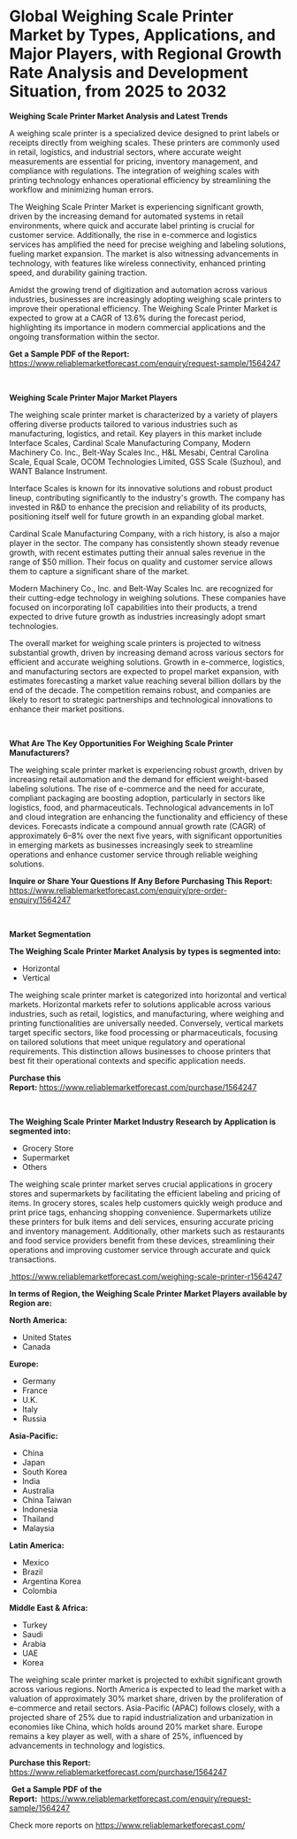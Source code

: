 <p><h1>Global Weighing Scale Printer Market by Types, Applications, and Major Players, with Regional Growth Rate Analysis and Development Situation, from 2025 to 2032</h1></p><p><strong>Weighing Scale Printer Market Analysis and Latest Trends</strong></p>
<p><p>A weighing scale printer is a specialized device designed to print labels or receipts directly from weighing scales. These printers are commonly used in retail, logistics, and industrial sectors, where accurate weight measurements are essential for pricing, inventory management, and compliance with regulations. The integration of weighing scales with printing technology enhances operational efficiency by streamlining the workflow and minimizing human errors.</p><p>The Weighing Scale Printer Market is experiencing significant growth, driven by the increasing demand for automated systems in retail environments, where quick and accurate label printing is crucial for customer service. Additionally, the rise in e-commerce and logistics services has amplified the need for precise weighing and labeling solutions, fueling market expansion. The market is also witnessing advancements in technology, with features like wireless connectivity, enhanced printing speed, and durability gaining traction.</p><p>Amidst the growing trend of digitization and automation across various industries, businesses are increasingly adopting weighing scale printers to improve their operational efficiency. The Weighing Scale Printer Market is expected to grow at a CAGR of 13.6% during the forecast period, highlighting its importance in modern commercial applications and the ongoing transformation within the sector.</p></p>
<p><strong>Get a Sample PDF of the Report:&nbsp;</strong> <a href="https://www.reliablemarketforecast.com/enquiry/request-sample/1564247?utm_campaign=2750&utm_medium=2&utm_source=Github&utm_content=ia&utm_term=08042025&utm_id=weighing-scale-printer">https://www.reliablemarketforecast.com/enquiry/request-sample/1564247</a></p>
<p>&nbsp;</p>
<p><strong>Weighing Scale Printer Major Market Players</strong></p>
<p><p>The weighing scale printer market is characterized by a variety of players offering diverse products tailored to various industries such as manufacturing, logistics, and retail. Key players in this market include Interface Scales, Cardinal Scale Manufacturing Company, Modern Machinery Co. Inc., Belt-Way Scales Inc., H&L Mesabi, Central Carolina Scale, Equal Scale, OCOM Technologies Limited, GSS Scale (Suzhou), and WANT Balance Instrument.</p><p>Interface Scales is known for its innovative solutions and robust product lineup, contributing significantly to the industry's growth. The company has invested in R&D to enhance the precision and reliability of its products, positioning itself well for future growth in an expanding global market.</p><p>Cardinal Scale Manufacturing Company, with a rich history, is also a major player in the sector. The company has consistently shown steady revenue growth, with recent estimates putting their annual sales revenue in the range of $50 million. Their focus on quality and customer service allows them to capture a significant share of the market.</p><p>Modern Machinery Co., Inc. and Belt-Way Scales Inc. are recognized for their cutting-edge technology in weighing solutions. These companies have focused on incorporating IoT capabilities into their products, a trend expected to drive future growth as industries increasingly adopt smart technologies.</p><p>The overall market for weighing scale printers is projected to witness substantial growth, driven by increasing demand across various sectors for efficient and accurate weighing solutions. Growth in e-commerce, logistics, and manufacturing sectors are expected to propel market expansion, with estimates forecasting a market value reaching several billion dollars by the end of the decade. The competition remains robust, and companies are likely to resort to strategic partnerships and technological innovations to enhance their market positions.</p></p>
<p>&nbsp;</p>
<p><strong>What Are The Key Opportunities For Weighing Scale Printer Manufacturers?</strong></p>
<p><p>The weighing scale printer market is experiencing robust growth, driven by increasing retail automation and the demand for efficient weight-based labeling solutions. The rise of e-commerce and the need for accurate, compliant packaging are boosting adoption, particularly in sectors like logistics, food, and pharmaceuticals. Technological advancements in IoT and cloud integration are enhancing the functionality and efficiency of these devices. Forecasts indicate a compound annual growth rate (CAGR) of approximately 6–8% over the next five years, with significant opportunities in emerging markets as businesses increasingly seek to streamline operations and enhance customer service through reliable weighing solutions.</p></p>
<p><strong>Inquire or Share Your Questions If Any Before Purchasing This Report:</strong> <a href="https://www.reliablemarketforecast.com/enquiry/pre-order-enquiry/1564247?utm_campaign=2750&utm_medium=2&utm_source=Github&utm_content=ia&utm_term=08042025&utm_id=weighing-scale-printer">https://www.reliablemarketforecast.com/enquiry/pre-order-enquiry/1564247</a></p>
<p>&nbsp;</p>
<p><strong>Market Segmentation</strong></p>
<p><strong>The Weighing Scale Printer Market Analysis by types is segmented into:</strong></p>
<p><ul><li>Horizontal</li><li>Vertical</li></ul></p>
<p><p>The weighing scale printer market is categorized into horizontal and vertical markets. Horizontal markets refer to solutions applicable across various industries, such as retail, logistics, and manufacturing, where weighing and printing functionalities are universally needed. Conversely, vertical markets target specific sectors, like food processing or pharmaceuticals, focusing on tailored solutions that meet unique regulatory and operational requirements. This distinction allows businesses to choose printers that best fit their operational contexts and specific application needs.</p></p>
<p><strong>Purchase this Report:&nbsp;</strong><a href="https://www.reliablemarketforecast.com/purchase/1564247?utm_campaign=2750&utm_medium=2&utm_source=Github&utm_content=ia&utm_term=08042025&utm_id=weighing-scale-printer">https://www.reliablemarketforecast.com/purchase/1564247</a></p>
<p>&nbsp;</p>
<p><strong>The Weighing Scale Printer Market Industry Research by Application is segmented into:</strong></p>
<p><ul><li>Grocery Store</li><li>Supermarket</li><li>Others</li></ul></p>
<p><p>The weighing scale printer market serves crucial applications in grocery stores and supermarkets by facilitating the efficient labeling and pricing of items. In grocery stores, scales help customers quickly weigh produce and print price tags, enhancing shopping convenience. Supermarkets utilize these printers for bulk items and deli services, ensuring accurate pricing and inventory management. Additionally, other markets such as restaurants and food service providers benefit from these devices, streamlining their operations and improving customer service through accurate and quick transactions.</p></p>
<p><a href="https://www.reliablemarketforecast.com/weighing-scale-printer-r1564247?utm_campaign=2750&utm_medium=2&utm_source=Github&utm_content=ia&utm_term=08042025&utm_id=weighing-scale-printer">&nbsp;https://www.reliablemarketforecast.com/weighing-scale-printer-r1564247</a></p>
<p><strong>In terms of Region, the Weighing Scale Printer Market Players available by Region are:</strong></p>
<p>
    <p> <strong> North America: </strong>
        <ul>
            <li>United States</li>
            <li>Canada</li>
        </ul>
        </p> 
    <p> <strong> Europe: </strong>
        <ul>
            <li>Germany</li>
            <li>France</li>
            <li>U.K.</li>
            <li>Italy</li>
            <li>Russia</li>
        </ul>
        </p> 
    <p> <strong> Asia-Pacific: </strong>
        <ul>
            <li>China</li>
            <li>Japan</li>
            <li>South Korea</li>
            <li>India</li>
            <li>Australia</li>
            <li>China Taiwan</li>
            <li>Indonesia</li>
            <li>Thailand</li>
            <li>Malaysia</li>
        </ul>
        </p> 
    <p> <strong> Latin America: </strong>
        <ul>
            <li>Mexico</li>
            <li>Brazil</li>
            <li>Argentina Korea</li>
            <li>Colombia</li>
        </ul>
        </p> 
    <p> <strong> Middle East & Africa: </strong>
        <ul>
            <li>Turkey</li>
            <li>Saudi</li>
            <li>Arabia</li>
            <li>UAE</li>
            <li>Korea</li>
        </ul>
    </p>
    </p>
<p><p>The weighing scale printer market is projected to exhibit significant growth across various regions. North America is expected to lead the market with a valuation of approximately 30% market share, driven by the proliferation of e-commerce and retail sectors. Asia-Pacific (APAC) follows closely, with a projected share of 25% due to rapid industrialization and urbanization in economies like China, which holds around 20% market share. Europe remains a key player as well, with a share of 25%, influenced by advancements in technology and logistics.</p></p>
<p><strong>Purchase this Report: </strong><a href="https://www.reliablemarketforecast.com/purchase/1564247?utm_campaign=2750&utm_medium=2&utm_source=Github&utm_content=ia&utm_term=08042025&utm_id=weighing-scale-printer">https://www.reliablemarketforecast.com/purchase/1564247</a></p>
<p>&nbsp;<strong>Get a Sample PDF of the Report:&nbsp;&nbsp;</strong><a href="https://www.reliablemarketforecast.com/enquiry/request-sample/1564247?utm_campaign=2750&utm_medium=2&utm_source=Github&utm_content=ia&utm_term=08042025&utm_id=weighing-scale-printer">https://www.reliablemarketforecast.com/enquiry/request-sample/1564247</a></p>
<p><strong></strong></p>
<p>Check more reports on <a href="https://www.reliablemarketforecast.com/?utm_campaign=2750&utm_medium=2&utm_source=Github&utm_content=ia&utm_term=08042025&utm_id=weighing-scale-printer">https://www.reliablemarketforecast.com/</a></p>